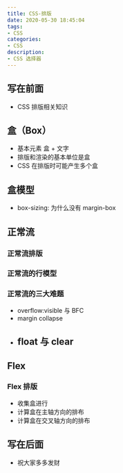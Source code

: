 ```yaml
---
title: CSS-排版
date: 2020-05-30 18:45:04
tags: 
- CSS
categories:
- CSS
description:
- CSS 选择器
---
```



## 写在前面
- CSS 排版相关知识

<!-- more -->

## 盒（Box）
- 基本元素 盒 + 文字
- 排版和渲染的基本单位是盒
- CSS 在排版时可能产生多个盒

## 盒模型
- box-sizing: 为什么没有 margin-box

## 正常流


### 正常流排版


### 正常流的行模型


### 正常流的三大难题
- overflow:visible 与 BFC
- margin collapse
- float 与 clear
	- 

## Flex

### Flex 排版
- 收集盒进行
- 计算盒在主轴方向的排布
- 计算盒在交叉轴方向的排布




## 写在后面
- 祝大家多多发财
